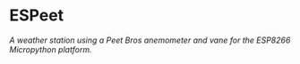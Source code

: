 # ESPeet
_A weather station using a Peet Bros anemometer and vane for the ESP8266 Micropython platform._
